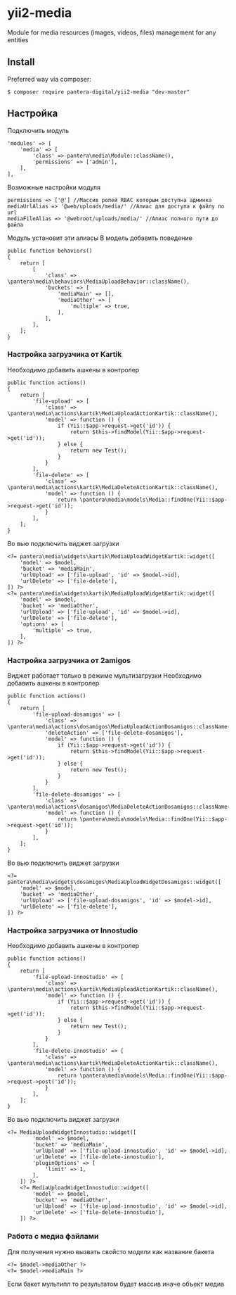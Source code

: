 # yii2-media
Module for media resources (images, videos, files) management for any entities


## Install
Preferred way via composer:
```
$ composer require pantera-digital/yii2-media "dev-master"
```
## Настройка
Подключить модуль
```
'modules' => [
    'media' => [
        'class' => pantera\media\Module::className(),
        'permissions' => ['admin'],
    ],
],
```
Возможные настройки модуля
```
permissions => ['@'] //Массив ролей RBAC которым доступна админка
mediaUrlAlias => '@web/uploads/media/' //Алиас для доступа к файлу по url
mediaFileAlias => '@webroot/uploads/media/' //Алиас полного пути до файла
```
Модуль установит эти алиасы
В модель добавить поведение
```
public function behaviors()
{
    return [
        [
            'class' => \pantera\media\behaviors\MediaUploadBehavior::className(),
            'buckets' => [
                'mediaMain' => [],
                'mediaOther' => [
                    'multiple' => true,
                ],
            ],
        ],
    ];
}
```
### Настройка загрузчика от Kartik
Необходимо добавить ашкены в контролер
```
public function actions()
{
    return [
        'file-upload' => [
            'class' => \pantera\media\actions\kartik\MediaUploadActionKartik::className(),
            'model' => function () {
                if (Yii::$app->request->get('id')) {
                    return $this->findModel(Yii::$app->request->get('id'));
                } else {
                    return new Test();
                }
            }
        ],
        'file-delete' => [
            'class' => \pantera\media\actions\kartik\MediaDeleteActionKartik::className(),
            'model' => function () {
                return \pantera\media\models\Media::findOne(Yii::$app->request->get('id'));
            }
        ],
    ];
}
```
Во вью подключить виджет загрузки
```
<?= pantera\media\widgets\kartik\MediaUploadWidgetKartik::widget([
    'model' => $model,
    'bucket' => 'mediaMain',
    'urlUpload' => ['file-upload', 'id' => $model->id],
    'urlDelete' => ['file-delete'],
]) ?>
<?= pantera\media\widgets\kartik\MediaUploadWidgetKartik::widget([
    'model' => $model,
    'bucket' => 'mediaOther',
    'urlUpload' => ['file-upload', 'id' => $model->id],
    'urlDelete' => ['file-delete'],
    'options' => [
        'multiple' => true,
    ],
]) ?>
```
### Настройка загрузчика от 2amigos
Виджет работает только в режиме мультизагрузки
Необходимо добавить ашкены в контролер
```
public function actions()
{
    return [
        'file-upload-dosamigos' => [
            'class' => \pantera\media\actions\dosamigos\MediaUploadActionDosamigos::className(),
            'deleteAction' => ['file-delete-dosamigos'],
            'model' => function () {
                if (Yii::$app->request->get('id')) {
                    return $this->findModel(Yii::$app->request->get('id'));
                } else {
                    return new Test();
                }
            }
        ],
        'file-delete-dosamigos' => [
            'class' => \pantera\media\actions\dosamigos\MediaDeleteActionDosamigos::className(),
            'model' => function () {
                return \pantera\media\models\Media::findOne(Yii::$app->request->get('id'));
            }
        ],
    ];
}
```
Во вью подключить виджет загрузки
```
<?= pantera\media\widgets\dosamigos\MediaUploadWidgetDosamigos::widget([
    'model' => $model,
    'bucket' => 'mediaOther',
    'urlUpload' => ['file-upload-dosamigos', 'id' => $model->id],
    'urlDelete' => ['file-delete'],
]) ?>
```
### Настройка загрузчика от Innostudio

Необходимо добавить ашкены в контролер
```
public function actions()
{
    return [
        'file-upload-innostudio' => [
            'class' => \pantera\media\actions\kartik\MediaUploadActionKartik::className(),
            'model' => function () {
                if (Yii::$app->request->get('id')) {
                    return $this->findModel(Yii::$app->request->get('id'));
                } else {
                    return new Test();
                }
            }
        ],
        'file-delete-innostudio' => [
            'class' => \pantera\media\actions\kartik\MediaDeleteActionKartik::className(),
            'model' => function () {
                return \pantera\media\models\Media::findOne(Yii::$app->request->post('id'));
            }
        ],
    ];
}
```
Во вью подключить виджет загрузки
```
<?= MediaUploadWidgetInnostudio::widget([
        'model' => $model,
        'bucket' => 'mediaMain',
        'urlUpload' => ['file-upload-innostudio', 'id' => $model->id],
        'urlDelete' => ['file-delete-innostudio'],
        'pluginOptions' => [
            'limit' => 1,
        ],
    ]) ?>
    <?= MediaUploadWidgetInnostudio::widget([
        'model' => $model,
        'bucket' => 'mediaOther',
        'urlUpload' => ['file-upload-innostudio', 'id' => $model->id],
        'urlDelete' => ['file-delete-innostudio'],
    ]) ?>
```
### Работа с медиа файлами
Для получения нужно вызвать свойсто модели как название бакета
```
<?= $model->mediaOther ?>
<?= $model->mediaMain ?>
```
Если бакет мультипл то результатом будет массив иначе объект медиа
